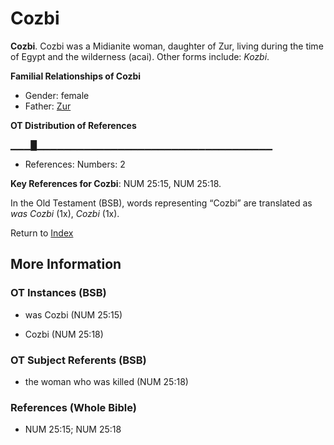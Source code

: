 # Cozbi
**Cozbi**. 
Cozbi was a Midianite woman, daughter of Zur, living during the time of Egypt and the wilderness (acai). 
Other forms include: 
*Kozbi*. 




**Familial Relationships of Cozbi**


* Gender: female
* Father: [Zur](Zur.md)


**OT Distribution of References**

▁▁▁█▁▁▁▁▁▁▁▁▁▁▁▁▁▁▁▁▁▁▁▁▁▁▁▁▁▁▁▁▁▁▁▁▁▁▁
* References: Numbers: 2



**Key References for Cozbi**: 
NUM 25:15, NUM 25:18. 


In the Old Testament (BSB), words representing “Cozbi” are translated as 
*was Cozbi* (1x), *Cozbi* (1x). 




Return to [Index](00-Index.md)

## More Information

### OT Instances (BSB)

* was Cozbi (NUM 25:15)

* Cozbi (NUM 25:18)



### OT Subject Referents (BSB)

* the woman who was killed (NUM 25:18)



### References (Whole Bible)

* NUM 25:15; NUM 25:18



